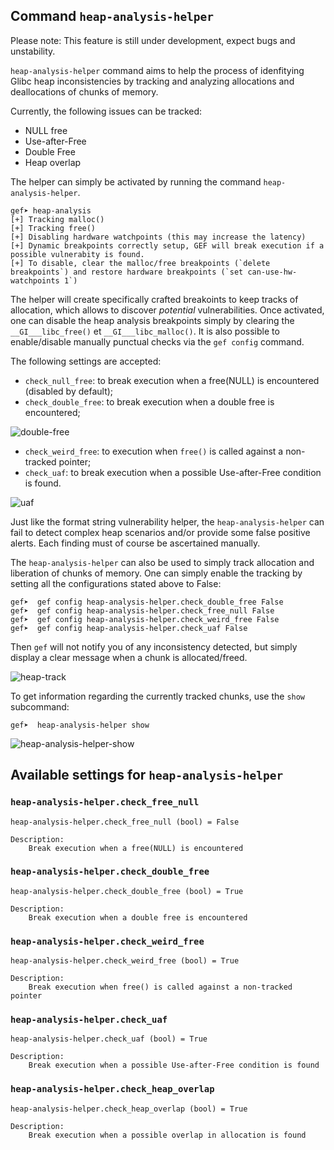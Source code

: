 ## Command `heap-analysis-helper`

Please note: This feature is still under development, expect bugs and unstability.

`heap-analysis-helper` command aims to help the process of idenfitying Glibc
heap inconsistencies by tracking and analyzing allocations and deallocations of
chunks of memory.

Currently, the following issues can be tracked:

   * NULL free
   * Use-after-Free
   * Double Free
   * Heap overlap

The helper can simply be activated by running the command `heap-analysis-helper`.

```
gef➤ heap-analysis
[+] Tracking malloc()
[+] Tracking free()
[+] Disabling hardware watchpoints (this may increase the latency)
[+] Dynamic breakpoints correctly setup, GEF will break execution if a possible vulnerabity is found.
[+] To disable, clear the malloc/free breakpoints (`delete breakpoints`) and restore hardware breakpoints (`set can-use-hw-watchpoints 1`)
```

The helper will create specifically crafted breakoints to keep tracks of
allocation, which allows to discover *potential* vulnerabilities. Once
activated, one can disable the heap analysis breakpoints simply by clearing the
`__GI___libc_free()` et `__GI___libc_malloc()`. It is also possible to
enable/disable manually punctual checks via the `gef config` command.

The following settings are accepted:

   * `check_null_free`: to break execution when a free(NULL) is encountered
     (disabled by default);
   * `check_double_free`: to break execution when a double free is encountered;

![double-free](https://i.imgur.com/S7b4FJa.png)

   * `check_weird_free`: to execution when `free()` is called against a
     non-tracked pointer;
   * `check_uaf`: to break execution when a possible Use-after-Free condition is
     found.

![uaf](https://i.imgur.com/NfV5Cu9.png)

Just like the format string vulnerability helper, the `heap-analysis-helper`
can fail to detect complex heap scenarios and/or provide some false positive
alerts. Each finding must of course be ascertained manually.

The `heap-analysis-helper` can also be used to simply track allocation and
liberation of chunks of memory. One can simply enable the tracking by setting
all the configurations stated above to False:

```
gef➤  gef config heap-analysis-helper.check_double_free False
gef➤  gef config heap-analysis-helper.check_free_null False
gef➤  gef config heap-analysis-helper.check_weird_free False
gef➤  gef config heap-analysis-helper.check_uaf False
```

Then `gef` will not notify you of any inconsistency detected, but simply display
a clear message when a chunk is allocated/freed.

![heap-track](https://i.imgur.com/68NGTvw.png)

To get information regarding the currently tracked chunks, use the `show`
subcommand:

```
gef➤  heap-analysis-helper show
```

![heap-analysis-helper-show](https://i.imgur.com/0I4jBWJ.png)

## Available settings for `heap-analysis-helper`


### `heap-analysis-helper.check_free_null`

```
heap-analysis-helper.check_free_null (bool) = False

Description:
	Break execution when a free(NULL) is encountered
```


### `heap-analysis-helper.check_double_free`

```
heap-analysis-helper.check_double_free (bool) = True

Description:
	Break execution when a double free is encountered
```


### `heap-analysis-helper.check_weird_free`

```
heap-analysis-helper.check_weird_free (bool) = True

Description:
	Break execution when free() is called against a non-tracked pointer
```


### `heap-analysis-helper.check_uaf`

```
heap-analysis-helper.check_uaf (bool) = True

Description:
	Break execution when a possible Use-after-Free condition is found
```


### `heap-analysis-helper.check_heap_overlap`

```
heap-analysis-helper.check_heap_overlap (bool) = True

Description:
	Break execution when a possible overlap in allocation is found
```

